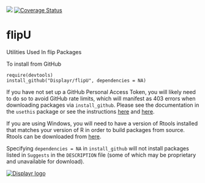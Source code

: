 [![](https://travis-ci.org/Displayr/flipU.svg?branch=master)](https://travis-ci.org/Displayr/flipU/)
[![Coverage Status](https://coveralls.io/repos/github/Displayr/flipU/badge.svg?branch=master)](https://coveralls.io/github/Displayr/flipU?branch=master)
# flipU

Utilities Used In flip Packages

To install from GitHub
```
require(devtools)
install_github("Displayr/flipU", dependencies = NA)
```

If you have not set up a GitHub Personal Access Token, you will likely need to do so to avoid 
GitHub rate limits, which will manifest as 403 errors when downloading packages via
`install_github`. Please see the documentation in the `usethis` package or see the 
instructions [here](https://docs.github.com/en/authentication/keeping-your-account-and-data-secure/creating-a-personal-access-token) and [here](https://docs.github.com/en/authentication/keeping-your-account-and-data-secure/creating-a-personal-access-token).

If you are using Windows, you will need to have a version of Rtools installed that matches your
version of R in order to build packages from source. Rtools can be downloaded from
[here](https://cran.r-project.org/bin/windows/Rtools/).

Specifying `dependencies = NA` in `install_github` will not install packages listed
in `Suggests` in the `DESCRIPTION` file (some of which may be proprietary and unavailable for download).

[![Displayr logo](https://mwmclean.github.io/img/logo-header.png)](https://www.displayr.com)
